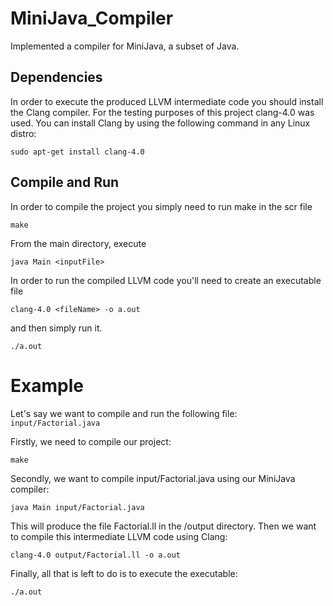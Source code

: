 # MiniJava_Compiler
 
 Implemented a compiler for MiniJava, a subset of Java.

## Dependencies

In order to execute the produced LLVM intermediate code you should install the Clang compiler. For the testing purposes of this project clang-4.0 was used. You can install Clang by using the following command in any Linux distro:

```
sudo apt-get install clang-4.0
```

## Compile and Run

In order to compile the project you simply need to run make in the scr file
```
make
```

From the main directory, execute
```
java Main <inputFile>
```

In order to run the compiled LLVM code you'll need to create an executable file
```
clang-4.0 <fileName> -o a.out
```
and then simply run it.
```
./a.out
```

# Example
Let's say we want to compile and run the following file: `input/Factorial.java`

Firstly, we need to compile our project:
```
make
```
Secondly, we want to compile input/Factorial.java using our MiniJava compiler:
```
java Main input/Factorial.java
```
This will produce the file Factorial.ll in the /output directory. Then we want to compile this intermediate LLVM code using Clang:
```
clang-4.0 output/Factorial.ll -o a.out
```
Finally, all that is left to do is to execute the executable:
```
./a.out
```
